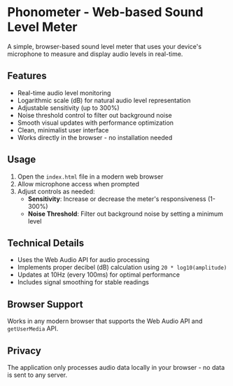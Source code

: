 # Phonometer - Web-based Sound Level Meter

A simple, browser-based sound level meter that uses your device's microphone to measure and display audio levels in real-time.

## Features

- Real-time audio level monitoring
- Logarithmic scale (dB) for natural audio level representation
- Adjustable sensitivity (up to 300%)
- Noise threshold control to filter out background noise
- Smooth visual updates with performance optimization
- Clean, minimalist user interface
- Works directly in the browser - no installation needed

## Usage

1. Open the `index.html` file in a modern web browser
2. Allow microphone access when prompted
3. Adjust controls as needed:
   - **Sensitivity**: Increase or decrease the meter's responsiveness (1-300%)
   - **Noise Threshold**: Filter out background noise by setting a minimum level

## Technical Details

- Uses the Web Audio API for audio processing
- Implements proper decibel (dB) calculation using `20 * log10(amplitude)`
- Updates at 10Hz (every 100ms) for optimal performance
- Includes signal smoothing for stable readings

## Browser Support

Works in any modern browser that supports the Web Audio API and `getUserMedia` API.

## Privacy

The application only processes audio data locally in your browser - no data is sent to any server. 